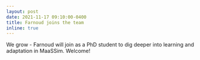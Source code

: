 ```yaml
---
layout: post
date: 2021-11-17 09:10:00-0400
title: Farnoud joins the team
inline: true
---
```


We grow - Farnoud will join as a PhD student to dig deeper into learning and adaptation in MaaSSim. Welcome!
